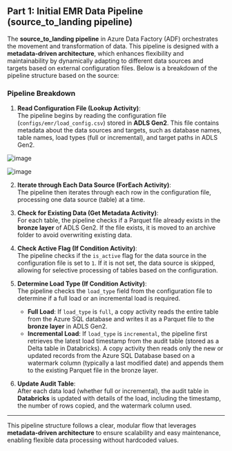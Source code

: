 ## **Part 1: Initial EMR Data Pipeline (source_to_landing pipeline)**

The **source_to_landing pipeline** in Azure Data Factory (ADF) orchestrates the movement and transformation of data. This pipeline is designed with a **metadata-driven architecture**, which enhances flexibility and maintainability by dynamically adapting to different data sources and targets based on external configuration files. Below is a breakdown of the pipeline structure based on the source:

### Pipeline Breakdown

1. **Read Configuration File (Lookup Activity)**:  
   The pipeline begins by reading the configuration file (`configs/emr/load_config.csv`) stored in **ADLS Gen2**. This file contains metadata about the data sources and targets, such as database names, table names, load types (full or incremental), and target paths in ADLS Gen2.
   
![image](https://github.com/user-attachments/assets/6be77b6e-5e4f-4ad5-9ebf-0f1ea413f5df)

![image](https://github.com/user-attachments/assets/c6a2c016-880c-4375-bbac-c09cad32ee60)


2. **Iterate through Each Data Source (ForEach Activity)**:  
   The pipeline then iterates through each row in the configuration file, processing one data source (table) at a time.

3. **Check for Existing Data (Get Metadata Activity)**:  
   For each table, the pipeline checks if a Parquet file already exists in the **bronze layer** of ADLS Gen2. If the file exists, it is moved to an archive folder to avoid overwriting existing data.

4. **Check Active Flag (If Condition Activity)**:  
   The pipeline checks if the `is_active` flag for the data source in the configuration file is set to `1`. If it is not set, the data source is skipped, allowing for selective processing of tables based on the configuration.

5. **Determine Load Type (If Condition Activity)**:  
   The pipeline checks the `load_type` field from the configuration file to determine if a full load or an incremental load is required.

   - **Full Load**: If `load_type` is `full`, a copy activity reads the entire table from the Azure SQL database and writes it as a Parquet file to the **bronze layer** in ADLS Gen2.
   - **Incremental Load**: If `load_type` is `incremental`, the pipeline first retrieves the latest load timestamp from the audit table (stored as a Delta table in Databricks). A copy activity then reads only the new or updated records from the Azure SQL Database based on a watermark column (typically a last modified date) and appends them to the existing Parquet file in the bronze layer.

6. **Update Audit Table**:  
   After each data load (whether full or incremental), the audit table in **Databricks** is updated with details of the load, including the timestamp, the number of rows copied, and the watermark column used.

---

This pipeline structure follows a clear, modular flow that leverages **metadata-driven architecture** to ensure scalability and easy maintenance, enabling flexible data processing without hardcoded values.
